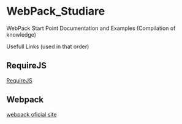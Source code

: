 # WebPack_Studiare
WebPack Start Point Documentation and Examples (Compilation of knowledge)

Usefull Links (used in that order)

## RequireJS
[RequireJS](http://blog.da2k.com.br/2015/01/18/requirejs-carregando-javacript-sob-demanda/)

## Webpack
[webpack oficial site](http://webpack.github.io/)
